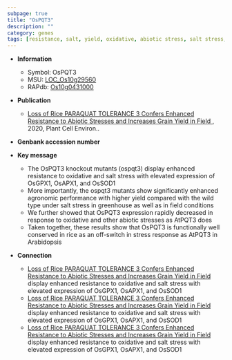 ```yaml
---
subpage: true
title: "OsPQT3"
description: ""
category: genes
tags: [resistance, salt, yield, oxidative, abiotic stress, salt stress, stress, biotic stress, stress response]
---
```


* **Information**  
    + Symbol: OsPQT3  
    + MSU: [LOC_Os10g29560](http://rice.plantbiology.msu.edu/cgi-bin/ORF_infopage.cgi?orf=LOC_Os10g29560)  
    + RAPdb: [Os10g0431000](http://rapdb.dna.affrc.go.jp/viewer/gbrowse_details/irgsp1?name=Os10g0431000)  

* **Publication**  
    + [Loss of Rice PARAQUAT TOLERANCE 3 Confers Enhanced Resistance to Abiotic Stresses and Increases Grain Yield in Field ](http://www.ncbi.nlm.nih.gov/pubmed?term=Loss+of+Rice+PARAQUAT+TOLERANCE+3+Confers+Enhanced+Resistance+to+Abiotic+Stresses+and+Increases+Grain+Yield+in+Field+%5BTitle%5D), 2020, Plant Cell Environ..

* **Genbank accession number**  

* **Key message**  
    + The OsPQT3 knockout mutants (ospqt3) display enhanced resistance to oxidative and salt stress with elevated expression of OsGPX1, OsAPX1, and OsSOD1
    + More importantly, the ospqt3 mutants show significantly enhanced agronomic performance with higher yield compared with the wild type under salt stress in greenhouse as well as in field conditions
    + We further showed that OsPQT3 expression rapidly decreased in response to oxidative and other abiotic stresses as AtPQT3 does
    + Taken together, these results show that OsPQT3 is functionally well conserved in rice as an off-switch in stress response as AtPQT3 in Arabidopsis

* **Connection**  
    + [Loss of Rice PARAQUAT TOLERANCE 3 Confers Enhanced Resistance to Abiotic Stresses and Increases Grain Yield in Field ](ospqt3) display enhanced resistance to oxidative and salt stress with elevated expression of OsGPX1, OsAPX1, and OsSOD1
    + [Loss of Rice PARAQUAT TOLERANCE 3 Confers Enhanced Resistance to Abiotic Stresses and Increases Grain Yield in Field ](ospqt3) display enhanced resistance to oxidative and salt stress with elevated expression of OsGPX1, OsAPX1, and OsSOD1
    + [Loss of Rice PARAQUAT TOLERANCE 3 Confers Enhanced Resistance to Abiotic Stresses and Increases Grain Yield in Field](ospqt3) display enhanced resistance to oxidative and salt stress with elevated expression of OsGPX1, OsAPX1, and OsSOD1



